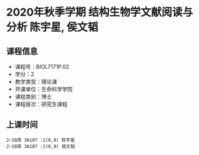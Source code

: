 # 2020年秋季学期 结构生物学文献阅读与分析 陈宇星, 侯文韬






## 课程信息

- 课程号：BIOL7171P.02
- 学分：2
- 教学类型：理论课
- 开课单位：生命科学学院
- 课程类别：博士
- 课程层次：研究生课程

## 上课时间

```
2~18周 3A107 :1(8,9) 陈宇星
2~18周 3A107 :1(8,9) 侯文韬
```

